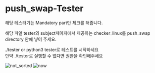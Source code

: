 # push_swap-Tester

해당 테스터기는 Mandatory part만 체크를 해줍니다.

해당 파일 tester와 subject페이지에서 제공하는 checker_linux를 push_swap directory 안에 넣어 주세요.

./tester or python3 tester로 테스트를 시작하세요<br>
만약 ./tester로 실행할 수 없다면 권한을 확인해주세요


![not_sorted](https://github.com/ausungju/push_swap-Tester/assets/58778326/cda7aa00-9ec2-4c4a-846e-1d0123c21794)
![now](https://github.com/ausungju/push_swap-Tester/assets/58778326/1b07d794-918b-4043-844d-afcd6a66e96b)

